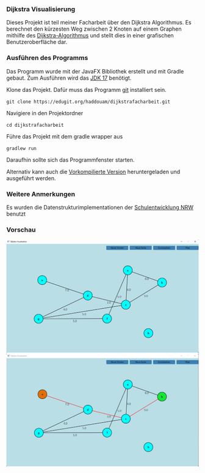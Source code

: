 ### Dijkstra Visualisierung
Dieses Projekt ist teil meiner Facharbeit über den Dijkstra Algorithmus.
Es berechnet den kürzesten Weg zwischen 2 Knoten auf einem Graphen mithilfe
des [Dijkstra-Algorithmus](https://de.wikipedia.org/wiki/Dijkstra-Algorithmus)
und stellt dies in einer grafischen Benutzeroberfläche dar.

### Ausführen des Programms
Das Programm wurde mit der JavaFX Bibliothek erstellt und mit Gradle gebaut. Zum Ausführen wird das 
[JDK 17](https://adoptium.net/?variant=openjdk17&jvmVariant=hotspot) benötigt.


Klone das Projekt. Dafür muss das Programm [git](https://git-scm.com/downloads) installiert sein.
```
git clone https://edugit.org/haddouam/dijkstrafacharbeit.git
```
Navigiere in den Projektordner
```
cd dijkstrafacharbeit
```
Führe das Projekt mit dem gradle wrapper aus
```
gradlew run
```
Daraufhin sollte sich das Programmfenster starten.

Alternativ kann auch die [Vorkompilierte Version](DijkstraFacharbeit.jar)
heruntergeladen und ausgeführt werden.

### Weitere Anmerkungen
Es wurden die Datenstrukturimplementationen der [Schulentwicklung NRW](https://www.schulentwicklung.nrw.de/lehrplaene/lehrplannavigator-s-ii/gymnasiale-oberstufe/informatik/hinweise-und-beispiele/hinweise-und-beispiele.html) benutzt

### Vorschau
![](assets/vorschau1.png)
![](assets/vorschau2.png)


